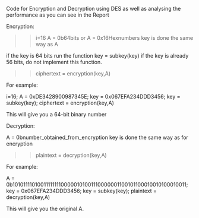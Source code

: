 Code for Encryption and Decryption using DES as well as analysing the performance as you can see in the Report

Encryption: 

>>i=16
>>A = 0b64bits or A = 0x16Hexnumbers
>>key is done the same way as A

if the key is 64 bits run the function key = subkey(key)
if the key is already 56 bits, do not implement this function. 
>>ciphertext = encryption(key,A) 

For example:

i=16;
A = 0xDE3428900987345E;
key = 0x067EFA234DDD3456;
key = subkey(key);
 ciphertext = encryption(key,A)

This will give you a 64-bit binary number 


Decryption:

A = 0bnumber_obtained_from_encryption
key is done the same way as for encryption
>>plaintext = decryption(key,A) 

For example:

 A = 0b1010111101001111111100000101001110000001100101100010010100010011;
key = 0x067EFA234DDD3456;
key = subkey(key);
plaintext = decryption(key,A)

This will give you the original A. 